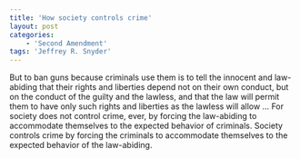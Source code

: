```yaml
---
title: 'How society controls crime'
layout: post
categories:
    - 'Second Amendment'
tags: 'Jeffrey R. Snyder'
---
```


But to ban guns because criminals use them is to tell the innocent and law-abiding that their rights and liberties depend not on their own conduct, but on the conduct of the guilty and the lawless, and that the law will permit them to have only such rights and liberties as the lawless will allow … For society does not control crime, ever, by forcing the law-abiding to accommodate themselves to the expected behavior of criminals. Society controls crime by forcing the criminals to accommodate themselves to the expected behavior of the law-abiding.